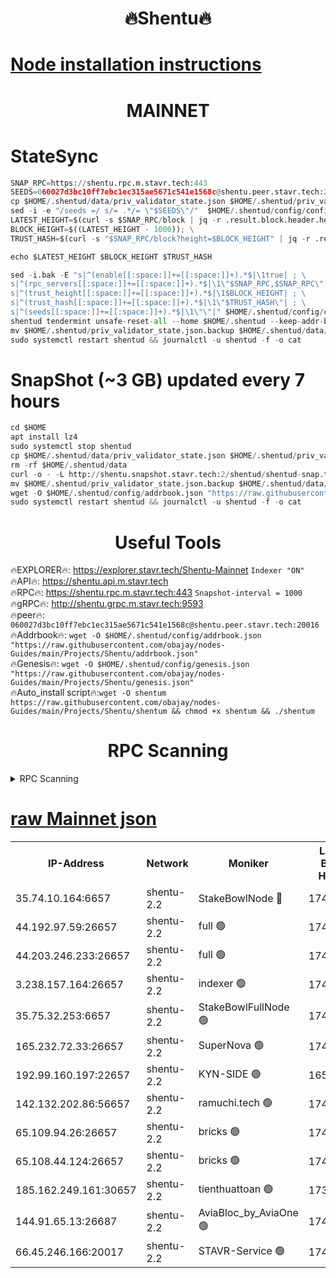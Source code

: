 <h1 align="center"> 🔥Shentu🔥</h1>

[Node installation instructions](https://github.com/obajay/nodes-Guides/tree/main/Projects/Shentu)
=
<h1 align="center"> MAINNET</h1>

# StateSync
```python
SNAP_RPC=https://shentu.rpc.m.stavr.tech:443
SEEDS=060027d3bc10ff7ebc1ec315ae5671c541e1568c@shentu.peer.stavr.tech:20016
cp $HOME/.shentud/data/priv_validator_state.json $HOME/.shentud/priv_validator_state.json.backup
sed -i -e "/seeds =/ s/= .*/= \"$SEEDS\"/"  $HOME/.shentud/config/config.toml
LATEST_HEIGHT=$(curl -s $SNAP_RPC/block | jq -r .result.block.header.height); \
BLOCK_HEIGHT=$((LATEST_HEIGHT - 1000)); \
TRUST_HASH=$(curl -s "$SNAP_RPC/block?height=$BLOCK_HEIGHT" | jq -r .result.block_id.hash)

echo $LATEST_HEIGHT $BLOCK_HEIGHT $TRUST_HASH

sed -i.bak -E "s|^(enable[[:space:]]+=[[:space:]]+).*$|\1true| ; \
s|^(rpc_servers[[:space:]]+=[[:space:]]+).*$|\1\"$SNAP_RPC,$SNAP_RPC\"| ; \
s|^(trust_height[[:space:]]+=[[:space:]]+).*$|\1$BLOCK_HEIGHT| ; \
s|^(trust_hash[[:space:]]+=[[:space:]]+).*$|\1\"$TRUST_HASH\"| ; \
s|^(seeds[[:space:]]+=[[:space:]]+).*$|\1\"\"|" $HOME/.shentud/config/config.toml
shentud tendermint unsafe-reset-all --home $HOME/.shentud --keep-addr-book
mv $HOME/.shentud/priv_validator_state.json.backup $HOME/.shentud/data/priv_validator_state.json
sudo systemctl restart shentud && journalctl -u shentud -f -o cat
```
# SnapShot (~3 GB) updated every 7 hours
```python
cd $HOME
apt install lz4
sudo systemctl stop shentud
cp $HOME/.shentud/data/priv_validator_state.json $HOME/.shentud/priv_validator_state.json.backup
rm -rf $HOME/.shentud/data
curl -o - -L http://shentu.snapshot.stavr.tech:2/shentud/shentud-snap.tar.lz4 | lz4 -c -d - | tar -x -C $HOME/.shentud --strip-components 2
mv $HOME/.shentud/priv_validator_state.json.backup $HOME/.shentud/data/priv_validator_state.json
wget -O $HOME/.shentud/config/addrbook.json "https://raw.githubusercontent.com/obajay/nodes-Guides/main/Projects/Shentu/addrbook.json"
sudo systemctl restart shentud && journalctl -u shentud -f -o cat
```

 <h1 align="center"> Useful Tools</h1>

🔥EXPLORER🔥:     https://explorer.stavr.tech/Shentu-Mainnet        `Indexer "ON"` \
🔥API🔥:          https://shentu.api.m.stavr.tech \
🔥RPC🔥:          https://shentu.rpc.m.stavr.tech:443              `Snapshot-interval = 1000` \
🔥gRPC🔥:         http://shentu.grpc.m.stavr.tech:9593 \
🔥peer🔥:         `060027d3bc10ff7ebc1ec315ae5671c541e1568c@shentu.peer.stavr.tech:20016` \
🔥Addrbook🔥:  `wget -O $HOME/.shentud/config/addrbook.json "https://raw.githubusercontent.com/obajay/nodes-Guides/main/Projects/Shentu/addrbook.json"` \
🔥Genesis🔥:  `wget -O $HOME/.shentud/config/genesis.json "https://raw.githubusercontent.com/obajay/nodes-Guides/main/Projects/Shentu/genesis.json"` \
🔥Auto_install script🔥:`wget -O shentum https://raw.githubusercontent.com/obajay/nodes-Guides/main/Projects/Shentu/shentum && chmod +x shentum && ./shentum`

<h1 align="center"> RPC Scanning</h1>

<details>
<summary>RPC Scanning</summary>

<h2 align="center"> We scan nodes in real time every 4 hours. And we provide the final result of RPC endpoints.
We cannot influence the operation of these nodes in any way. </h2>


```python
If Voting Power is higher than 0 --> then the Node is a validator of the network and may be subject to attack and be a potential threat to the chain.
```
```python
We marked such validators with a red symbol
```

</details>

[raw Mainnet json](https://rpc-check.shentum.stavr.tech/shentum/rpc-shentum-result.json)
=


<table><tr><th>IP-Address</th><th>Network</th><th>Moniker</th><th>Latest Block Height</th><th>Earliest Block Height</th><th>Catching Up</th><th>Tx Index</th><th>Voting Power</th><th>Scan Time</th></tr><tr><td>35.74.10.164:6657</td><td>shentu-2.2</td><td>StakeBowlNode 🔴</td><td>17407057</td><td>8308501</td><td>False</td><td>on</td><td>50178</td><td>2024-02-27T22:49:00.542904572UTC</td></tr><tr><td>44.192.97.59:26657</td><td>shentu-2.2</td><td>full 🟢</td><td>17407056</td><td>9786901</td><td>False</td><td>on</td><td>0</td><td>2024-02-27T22:48:57.187980137UTC</td></tr><tr><td>44.203.246.233:26657</td><td>shentu-2.2</td><td>full 🟢</td><td>17407058</td><td>9786901</td><td>False</td><td>on</td><td>0</td><td>2024-02-27T22:49:09.293779578UTC</td></tr><tr><td>3.238.157.164:26657</td><td>shentu-2.2</td><td>indexer 🟢</td><td>17407062</td><td>9786901</td><td>False</td><td>on</td><td>0</td><td>2024-02-27T22:49:31.341638451UTC</td></tr><tr><td>35.75.32.253:6657</td><td>shentu-2.2</td><td>StakeBowlFullNode 🟢</td><td>17407066</td><td>10470762</td><td>False</td><td>on</td><td>0</td><td>2024-02-27T22:49:55.699324569UTC</td></tr><tr><td>165.232.72.33:26657</td><td>shentu-2.2</td><td>SuperNova 🟢</td><td>17407066</td><td>15936001</td><td>False</td><td>on</td><td>0</td><td>2024-02-27T22:49:54.363592093UTC</td></tr><tr><td>192.99.160.197:22657</td><td>shentu-2.2</td><td>KYN-SIDE 🟢</td><td>16502270</td><td>16083091</td><td>False</td><td>on</td><td>0</td><td>2024-02-27T22:50:38.607186195UTC</td></tr><tr><td>142.132.202.86:56657</td><td>shentu-2.2</td><td>ramuchi.tech 🟢</td><td>17407072</td><td>16196001</td><td>False</td><td>on</td><td>0</td><td>2024-02-27T22:50:28.971858127UTC</td></tr><tr><td>65.109.94.26:26657</td><td>shentu-2.2</td><td>bricks 🟢</td><td>17407073</td><td>16401001</td><td>False</td><td>on</td><td>0</td><td>2024-02-27T22:50:35.987862748UTC</td></tr><tr><td>65.108.44.124:26657</td><td>shentu-2.2</td><td>bricks 🟢</td><td>17407073</td><td>16401001</td><td>False</td><td>on</td><td>0</td><td>2024-02-27T22:50:38.924263425UTC</td></tr><tr><td>185.162.249.161:30657</td><td>shentu-2.2</td><td>tienthuattoan 🟢</td><td>17392610</td><td>17008396</td><td>False</td><td>on</td><td>0</td><td>2024-02-27T22:49:39.802464489UTC</td></tr><tr><td>144.91.65.13:26687</td><td>shentu-2.2</td><td>AviaBloc_by_AviaOne 🟢</td><td>17407067</td><td>17391267</td><td>False</td><td>off</td><td>0</td><td>2024-02-27T22:50:04.271121212UTC</td></tr><tr><td>66.45.246.166:20017</td><td>shentu-2.2</td><td>STAVR-Service 🟢</td><td>17407073</td><td>17404001</td><td>False</td><td>on</td><td>0</td><td>2024-02-27T22:50:35.660630990UTC</td></tr></table>
